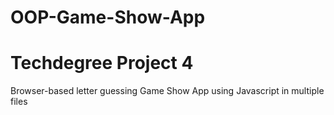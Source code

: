 # OOP-Game-Show-App
# Techdegree Project 4
Browser-based letter guessing Game Show App using Javascript in multiple files
